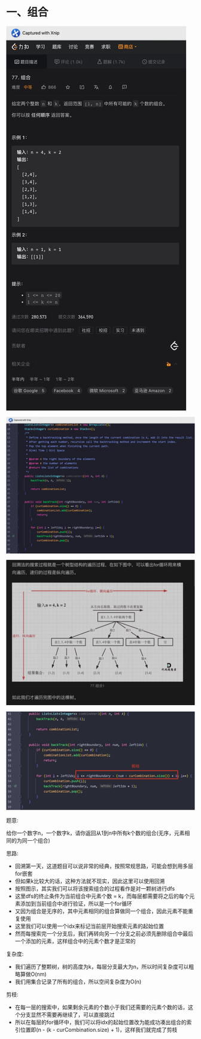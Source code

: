 # 一、组合

![Xnip2022-02-21_08-09-28](Backtrack/Xnip2022-02-21_08-09-28.jpg)



![Xnip2022-02-21_08-07-55](Backtrack/Xnip2022-02-21_08-07-55.jpg)



![Xnip2022-02-21_08-12-46](Backtrack/Xnip2022-02-21_08-12-46.jpg)



![Xnip2022-02-21_08-19-56](Backtrack/Xnip2022-02-21_08-19-56.jpg)

题意:

给你一个数字n，一个数字k，请你返回从1到n中所有k个数的组合(无序，元素相同的为同一个组合)





思路:

- 回溯第一天，这道题目可以说非常的经典，按照常规思路，可能会想到用多层for嵌套
- 但如果k比较大的话，这种方法就不现实，因此这里可以使用回溯
- 按照图示，其实我们可以将该搜索组合的过程看作是对一颗树进行dfs
- 这里dfs的终止条件为当前组合中元素个数 = k，而每层都需要将之后的每个元素添加到当前组合中进行验证，所以是一个for循环
- 又因为组合是无序的，其中元素相同的组合算做同一个组合，因此元素不能重复使用
- 这里我们可以使用一个idx来标记当前层开始搜索元素的起始位置
- 然而每搜索完一个分支后，我们再转向另一个分支之前必须先删除组合中最后一个添加的元素，这样组合中的元素个数才是正常的



复杂度:

- 我们遍历了整颗树，树的高度为k，每层分支最大为n，所以时间复杂度可以粗略算做O(nm)
- 我们用集合记录了所有的组合，所以空间复杂度为O(n)



剪枝:

- 在每一层的搜索中，如果剩余元素的个数小于我们还需要的元素个数的话，这个分支显然不需要再继续了，可以直接跳过
- 所以在每层的for循环中，我们可以将idx的起始位置改为能成功凑出组合的索引位置即(n - (k - curCombination.size) + 1)，这样我们就完成了剪枝





